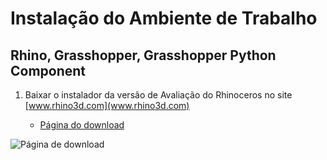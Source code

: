 # Instalação do Ambiente de Trabalho
## Rhino, Grasshopper, Grasshopper Python Component

1. Baixar o instalador da versão de Avaliação do Rhinoceros no site [www.rhino3d.com](www.rhino3d.com)

   -  [Página do download](www.rhino3d.com/download/rhino/5/latest)
   
   
![Página de download](/rhino_download.png)
    
